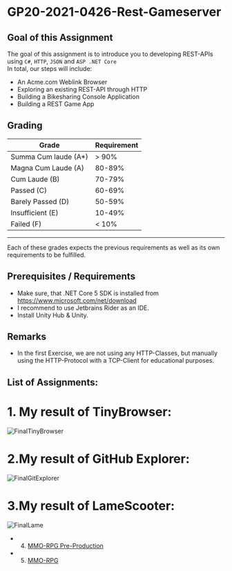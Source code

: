 # GP20-2021-0426-Rest-Gameserver

## Goal of this Assignment
The goal of this assignment is to introduce you to developing REST-APIs using `C#`, `HTTP`, `JSON` and `ASP .NET Core`\
In total, our steps will include:
- An Acme.com Weblink Browser
- Exploring an existing REST-API through HTTP
- Building a Bikesharing Console Application
- Building a REST Game App

## Grading
|Grade  |  Requirement |
|-------|:-------------|
|Summa Cum laude (A*)| > 90%|
| Magna Cum Laude (A)| 80-89%|
|Cum Laude (B)| 70-79%|
|Passed (C)| 60-69%|
|Barely Passed (D)| 50-59% |
|Insufficient (E)| 10-49% |
|Failed (F)| < 10% |
-------------------------------
Each of these grades expects the previous requirements as well as its own requirements to be fulfilled.


## Prerequisites / Requirements
- Make sure, that .NET Core 5 SDK is installed from https://www.microsoft.com/net/download
- I recommend to use Jetbrains Rider as an IDE.
- Install Unity Hub & Unity.

## Remarks
- In the first Exercise, we are not using any HTTP-Classes, but manually using the HTTP-Protocol with a TCP-Client for educational purposes.

## List of Assignments:
# 1. My result of TinyBrowser:
![FinalTinyBrowser](https://user-images.githubusercontent.com/69099899/118999508-9fa5ca00-b98a-11eb-8c10-d3909b64077b.gif)
# 2.My result of GitHub Explorer:
![FinalGitExplorer](https://user-images.githubusercontent.com/69099899/118999599-b1876d00-b98a-11eb-80a2-4124f464f675.gif)
# 3.My result of LameScooter:
![FinalLame](https://user-images.githubusercontent.com/69099899/119145829-5026d300-ba4a-11eb-9d9d-669269a26ec5.gif)

- 4. [MMO-RPG Pre-Production](assignments/assignment4-preproduction.md)
- 5. [MMO-RPG](assignments/assignment4.md)

